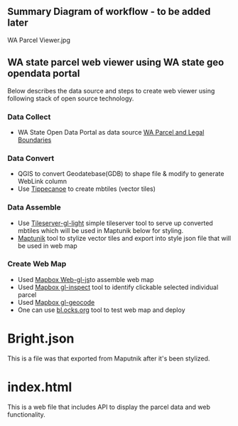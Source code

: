 ## Summary Diagram of workflow - to be added later
WA Parcel Viewer.jpg

## WA state parcel web viewer using WA state geo opendata portal
Below describes the data source and steps to create web viewer using following stack of open source technology.
  ### Data Collect
  - WA State Open Data Portal as data source [WA Parcel and Legal Boundaries](http://geo.wa.gov/datasets/wadnr::wa-parcel-and-legal-boundaries)
### Data Convert 
- QGIS to convert Geodatebase(GDB) to shape file & modify to generate WebLink column
- Use [Tippecanoe](https://github.com/mapbox/tippecanoe) to create mbtiles (vector tiles)

### Data Assemble
- Use [Tileserver-gl-light](https://www.npmjs.com/package/tileserver-gl-light) simple tileserver tool to serve up converted mbtiles which will be used in Maptunik below for styling.
- [Maptunik](https://maputnik.github.io/) tool to stylize vector tiles and export into style json file that will be used in web map

### Create Web Map
- Used [Mapbox Web-gl-js](https://docs.mapbox.com/mapbox-gl-js/api/)to assemble web map
- Used [Mapbox gl-inspect](https://www.npmjs.com/package/mapbox-gl-inspect) tool to identify clickable selected individual parcel
- Used [Mapbox gl-geocode](https://docs.mapbox.com/mapbox-gl-js/example/mapbox-gl-geocoder/)  
- One can use [bl.ocks.org](https://bl.ocks.org/-/about) tool to test web map and deploy 

# Bright.json 
This is a file was that exported from Maputnik after it's been stylized.

# index.html 
This is a web file that includes API to display the parcel data and web functionality. 